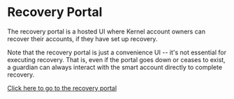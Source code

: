 # Recovery Portal

The recovery portal is a hosted UI where Kernel account owners can recover their accounts, if they have set up recovery.

Note that the recovery portal is just a convenience UI -- it's not essential for executing recovery.  That is, even if the portal goes down or ceases to exist, a guardian can always interact with the smart account directly to complete recovery.

[Click here to go to the recovery portal](https://recovery.zerodev.app)
